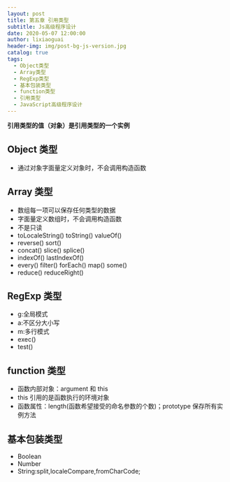 ```yaml
---
layout: post
title: 第五章 引用类型
subtitle: Js高级程序设计
date: 2020-05-07 12:00:00
author: lixiaoguai
header-img: img/post-bg-js-version.jpg
catalog: true
tags:
  - Object类型
  - Array类型
  - RegExp类型
  - 基本包装类型
  - function类型
  - 引用类型
  - JavaScript高级程序设计
---
```


**引用类型的值（对象）是引用类型的一个实例**

## Object 类型

- 通过对象字面量定义对象时，不会调用构造函数

## Array 类型

- 数组每一项可以保存任何类型的数据
- 字面量定义数组时，不会调用构造函数
- 不是只读
- toLocaleString() toString() valueOf()
- reverse() sort()
- concat() slice() splice()
- indexOf() lastIndexOf()
- every() filter() forEach() map() some()
- reduce() reduceRight()

## RegExp 类型

- g:全局模式
- a:不区分大小写
- m:多行模式
- exec()
- test()

## function 类型

- 函数内部对象：argument 和 this
- this 引用的是函数执行的环境对象
- 函数属性：length(函数希望接受的命名参数的个数)；prototype 保存所有实例方法

## 基本包装类型

- Boolean
- Number
- String:split,localeCompare,fromCharCode;
